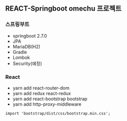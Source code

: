 ## REACT-Springboot omechu 프로젝트

### 스프링부트

- springboot 2.7.0
- JPA
- MariaDB(H2)
- Gradle
- Lombok
- Security(예정)

### React

- yarn add react-router-dom
- yarn add redux react-redux
- yarn add react-bootstrap bootstrap
- yarn add http-proxy-middleware

```txt
import 'bootstrap/dist/css/bootstrap.min.css';
```
